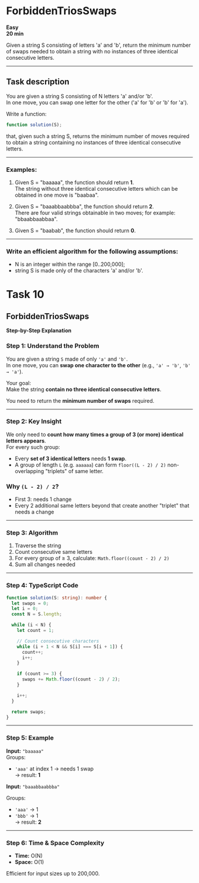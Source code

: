 # ForbiddenTriosSwaps

**Easy**  
**20 min**

Given a string S consisting of letters 'a' and 'b', return the minimum number of swaps needed to obtain a string with no instances of three identical consecutive letters.

---

## Task description

You are given a string S consisting of N letters 'a' and/or 'b'.  
In one move, you can swap one letter for the other ('a' for 'b' or 'b' for 'a').

Write a function:

``` ts
function solution(S);
```

that, given such a string S, returns the minimum number of moves required to obtain a string containing no instances of three identical consecutive letters.

---

### Examples:

1. Given S = "baaaaa", the function should return **1**.  
   The string without three identical consecutive letters which can be obtained in one move is "baabaa".

2. Given S = "baaabbaabbba", the function should return **2**.  
   There are four valid strings obtainable in two moves; for example: "bbaabbaabbaa".

3. Given S = "baabab", the function should return **0**.

---

### Write an efficient algorithm for the following assumptions:

- N is an integer within the range [0..200,000];
- string S is made only of the characters 'a' and/or 'b'.


# Task 10

## ForbiddenTriosSwaps

**Step-by-Step Explanation**

### Step 1: Understand the Problem

You are given a string `S` made of only `'a'` and `'b'`.  
In one move, you can **swap one character to the other** (e.g., `'a' → 'b'`, `'b' → 'a'`).

Your goal:  
Make the string **contain no three identical consecutive letters**.

You need to return the **minimum number of swaps** required.

---

### Step 2: Key Insight

We only need to **count how many times a group of 3 (or more) identical letters appears**.  
For every such group:
- Every **set of 3 identical letters** needs **1 swap**.
- A group of length `L` (e.g. `aaaaaa`) can form `floor((L - 2) / 2)` non-overlapping "triplets" of same letter.

### Why `(L - 2) / 2`?
- First 3: needs 1 change  
- Every 2 additional same letters beyond that create another "triplet" that needs a change

---

### Step 3: Algorithm

1. Traverse the string
2. Count consecutive same letters
3. For every group of ≥ 3, calculate: `Math.floor((count - 2) / 2)`
4. Sum all changes needed

---

### Step 4: TypeScript Code

```ts
function solution(S: string): number {
  let swaps = 0;
  let i = 0;
  const N = S.length;

  while (i < N) {
    let count = 1;

    // Count consecutive characters
    while (i + 1 < N && S[i] === S[i + 1]) {
      count++;
      i++;
    }

    if (count >= 3) {
      swaps += Math.floor((count - 2) / 2);
    }

    i++;
  }

  return swaps;
}
```

---

### Step 5: Example

**Input:** `"baaaaa"`  
Groups:
- `'aaa'` at index 1 → needs 1 swap  
→ result: **1**

**Input:** `"baaabbaabbba"`

Groups:
- `'aaa'` → 1
- `'bbb'` → 1  
→ result: **2**

---

### Step 6: Time & Space Complexity

- **Time:** O(N)
- **Space:** O(1)

Efficient for input sizes up to 200,000.
